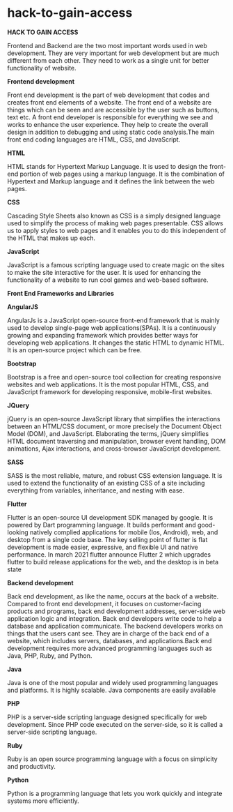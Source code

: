 # hack-to-gain-access
**HACK TO GAIN ACCESS**

Frontend and Backend are the two most important words used in web development. They are very important for web development but are much different from each other. They need to work as a single unit for better functionality of website.

**Frontend development**

Front end development is the part of web development that codes and creates front end elements of a website. The front end of a website are things which can be seen and are accessible by the user such as buttons, text etc. A front end developer is responsible for everything we see and works to enhance the user experience. They help to create the overall design in addition to debugging and using static code analysis.The main front end coding languages are HTML, CSS, and JavaScript.

**HTML**

HTML stands for Hypertext Markup Language. It is used to design the front-end portion of web pages using a markup language. It is the combination of Hypertext and Markup language and it defines the link between the web pages.

**CSS**

Cascading Style Sheets also known as CSS is a simply designed language used to simplify the process of making web pages presentable. CSS allows us to apply styles to web pages and it enables you to do this independent of the HTML that makes up each.

**JavaScript**

JavaScript is a famous scripting language used to create magic on the sites to make the site interactive for the user. It is used for enhancing the functionality of a website to run cool games and web-based software.

**Front End Frameworks and Libraries**

**AngularJS**

AngularJs is a JavaScript open-source front-end framework that is mainly used to develop single-page web applications(SPAs). It is a continuously growing and expanding framework which provides better ways for developing web applications. It changes the static HTML to dynamic HTML. It is an open-source project which can be free.

**Bootstrap**

Bootstrap is a free and open-source tool collection for creating responsive websites and web applications. It is the most popular HTML, CSS, and JavaScript framework for developing responsive, mobile-first websites.

**JQuery**

jQuery is an open-source JavaScript library that simplifies the interactions between an HTML/CSS document, or more precisely the Document Object Model (DOM), and JavaScript. Elaborating the terms, jQuery simplifies HTML document traversing and manipulation, browser event handling, DOM animations, Ajax interactions, and cross-browser JavaScript development.

**SASS**

SASS is the most reliable, mature, and robust CSS extension language. It is used to extend the functionality of an existing CSS of a site including everything from variables, inheritance, and nesting with ease.

**Flutter**

Flutter is an open-source UI development SDK managed by google. It is powered by Dart programming language. It builds performant and good-looking natively complied applications for mobile (Ios, Android), web, and desktop from a single code base. The key selling point of flutter is flat development is made easier, expressive, and flexible UI and native performance. In march 2021 flutter announce Flutter 2 which upgrades flutter to build release applications for the web, and the desktop is in beta state

**Backend development**

Back end development, as like the name, occurs at the back of a website. Compared to front end development, it focuses on customer-facing products and programs, back end development addresses, server-side web application logic and integration. Back end developers write code to help a database and application communicate. The backend developers works on things that the users cant see. They are in charge of the back end of a website, which includes servers, databases, and applications.Back end development requires more advanced programming languages such as Java, PHP, Ruby, and Python.

**Java**

Java is one of the most popular and widely used programming languages and platforms. It is highly scalable. Java components are easily available

**PHP**

PHP is a server-side scripting language designed specifically for web development. Since PHP code executed on the server-side, so it is called a server-side scripting language.

**Ruby**

Ruby is an open source programming language with a focus on simplicity and productivity.

**Python**

Python is a programming language that lets you work quickly and integrate systems more efficiently.
